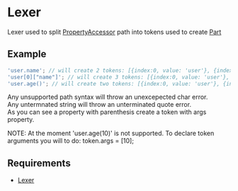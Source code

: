 Lexer
=============

Lexer used to split [PropertyAccessor](../PropertyAccessor) path into tokens used to create [Part](../Part)

## Example

```javascript
'user.name'; // will create 2 tokens: [{index:0, value: 'user'}, {index:5, value: 'name'}]
'user[0]["name"]'; // will create 3 tokens: [{index:0, value: 'user'}, {index:5, value: 0}, {index:8, value: 'name'}]
'user.age()'; // will create two tokens: [{index:0, value: 'user'}, {index:5, value: 'age', args: []}]
```

Any unsupported path syntax will throw an unexcepected char error.  
Any untermnated string will throw an unterminated quote error.  
As you can see a property with parenthesis create a token with args property.  

NOTE: At the moment 'user.age(10)' is not supported. To declare token arguments you will to do: token.args = [10];

## Requirements

- [Lexer](../../Lexer)
